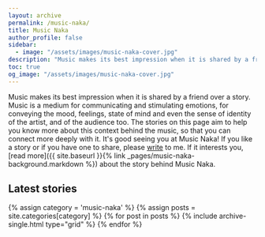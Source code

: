 ```yaml
---
layout: archive 
permalink: /music-naka/
title: Music Naka
author_profile: false
sidebar:
  - image: "/assets/images/music-naka-cover.jpg"
description: "Music makes its best impression when it is shared by a friend over a story. Music is a medium for communicating and stimulating emotions, for conveying the mood, feelings, state of mind and even the sense of identity of the artist, and of the audience too. The stories on this page aim to help you know more about this context behind the music, so that you can connect more deeply with it. It's good seeing you at Music Naka! If you like a story or if you have one to share, please write to me."
toc: true
og_image: "/assets/images/music-naka-cover.jpg"
---
```

Music makes its best impression when it is shared by a friend over a story. Music is a medium for communicating and stimulating emotions, for conveying the mood, feelings, state of mind and even the sense of identity of the artist, and of the audience too. The stories on this page aim to help you know more about this context behind the music, so that you can connect more deeply with it. It's good seeing you at Music Naka! If you like a story or if you have one to share, please [write](mailto:letters@aravindiyer.com) to me. If it interests you, [read more]({{ site.baseurl }}{% link _pages/music-naka-background.markdown %}) about the story behind Music Naka.

## Latest stories

<div class="grid__wrapper">
  {% assign category = 'music-naka' %}
  {% assign posts = site.categories[category] %}
  {% for post in posts %}
    {% include archive-single.html type="grid" %}
  {% endfor %}
</div>
